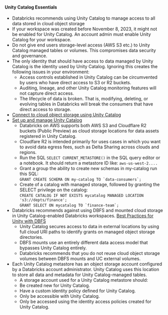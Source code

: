 #### Unity Catalog Essentials
- Databricks recommends using Unity Catalog to manage access to all data stored in cloud object storage
- If your workspace was created before November 8, 2023, it might not be enabled for Unity Catalog. An account admin must enable Unity Catalog for your workspace.
- Do not give end users storage-level access (AWS S3 etc.) to Unity Catalog managed tables or volumes. This compromises data security and governance.
- The only identity that should have access to data managed by Unity Catalog is the identity used by Unity Catalog. Ignoring this creates the following issues in your environment:
  - Access controls established in Unity Catalog can be circumvented by users who have direct access to S3 or R2 buckets.
  - Auditing, lineage, and other Unity Catalog monitoring features will not capture direct access.
  - The lifecycle of data is broken. That is, modifying, deleting, or evolving tables in Databricks will break the consumers that have direct access to storage.
- [Connect to cloud object storage using Unity Catalog](https://docs.databricks.com/en/connect/unity-catalog/index.html#connect-to-cloud-object-storage-using-unity-catalog)
- [Set up and manage Unity Catalog](https://docs.databricks.com/en/data-governance/unity-catalog/get-started.html#set-up-and-manage-unity-catalog)
  - Databricks on AWS supports both AWS S3 and Cloudflare R2 buckets (Public Preview) as cloud storage locations for data assets registered in Unity Catalog.
  - Cloudfare R2 is intended primarily for uses cases in which you want to avoid data egress fees, such as Delta Sharing across clouds and regions.
  - Run the SQL ```SELECT CURRENT_METASTORE()``` in the SQL query editor or a notebook. It should return a metastore ID like: ```aws-us-west-2....```
  - Grant a group the ability to create new schemas in my-catalog run this SQL:<br>
    ```GRANT CREATE SCHEMA ON my-catalog TO `data-consumers`;```
  - Create of a catalog with managed storage, followed by granting the SELECT privilege on the catalog:<br>
    ```CREATE CATALOG IF NOT EXISTS mycatalog MANAGED LOCATION 's3://depts/finance';```<br>
    ```GRANT SELECT ON mycatalog TO `finance-team`;```
- Databricks recommends against using DBFS and mounted cloud storage in Unity Catalog-enabled Databricks workspaces. [Best Practices for Unity with DBFS](https://docs.databricks.com/en/dbfs/unity-catalog.html)
  - Unity Catalog secures access to data in external locations by using full cloud URI paths to identify grants on managed object storage directories.
  - DBFS mounts use an entirely different data access model that bypasses Unity Catalog entirely.
  - Databricks recommends that you do not reuse cloud object storage volumes between DBFS mounts and UC external volumes.
- Each Unity Catalog metastore has an object storage account configured by a Databricks account administrator. Unity Catalog uses this location to store all data and metadata for Unity Catalog-managed tables.
  -  A storage account used for a Unity Catalog metastore should:
  -  Be created new for Unity Catalog.
  -  Have a custom identity policy defined for Unity Catalog.
  -  Only be accessible with Unity Catalog.
  -  Only be accessed using the identity access policies created for Unity Catalog.


